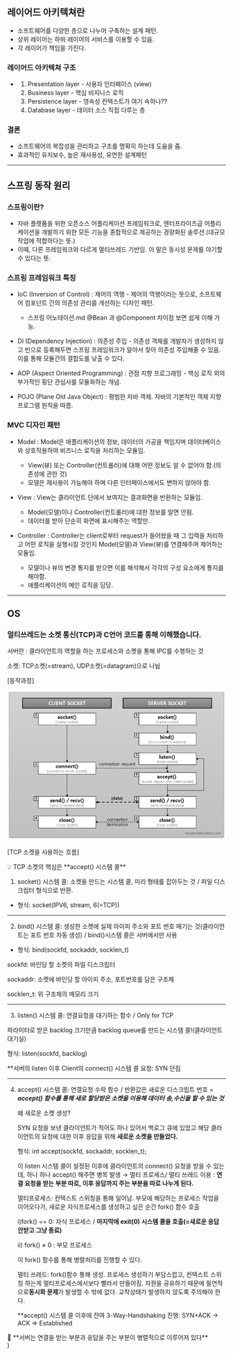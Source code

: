 ## 레이어드 아키텍쳐란 
- 소프트웨어를 다양한 층으로 나누어 구축하는 설계 패턴.
- 상위 레이어는 하위 레이어의 서비스를 이용할 수 있음.
- 각 레이어가 책임을 가진다.

### 레이어드 아키텍쳐 구조

- 1. Presentation layer - 사용자 인터페이스 (view)
  2. Business layer - 핵심 비지니스 로직
  3. Persistence layer - 영속성 컨텍스트가 여기 속하나??
  4. Database layer - 데이터 소스 직접 다루는 층

### 결론

- 소프트웨어의 복잡성을 관리하고 구조를 명확히 하는데 도움을 줌.
- 효과적인 유지보수, 높은 재사용성, 유연한 설계패턴

---

## 스프링 동작 원리

### 스프링이란?

 - 자바 플랫폼을 위한 오픈소스 어플리케이션 프레임워크로, 엔터프라이즈급 어플리케이션을 개발하기 위한 모든 기능을 종합적으로 제공하는 경량화된 솔루션.(대규모 작업에 적합하다는 뜻.)
 - 이때, 다른 프레임워크와 다르게 멀티쓰레드 기반임. 이 말은 동시성 문제를 야기할 수 있다는 뜻.

### 스프링 프레임워크 특징

- IoC (Inversion of Control) : 제어의 역행 - 제어의 역행이라는 뜻으로, 소프트웨어 컴포넌트 간의 의존성 관리를 개선하는 디자인 패턴.
  - 스프링 어노테이션.md @Bean 과 @Component 차이점 보면 쉽게 이해 가능.

- DI (Dependency Injection) : 의존성 주입 - 의존성 객체를 개발자가 생성하지 않고 빈으로 등록해두면 스프링 프레임워크가 알아서 찾아 의존성 주입해줄 수 있음. 이를 통해 모듈간의 결합도를 낮출 수 있다.

- AOP (Aspect Oriented Programming) : 관점 지향 프로그래밍 - 핵심 로직 외의 부가적인 횡단 관심사를 모듈화하는 개념.

- POJO (Plane Old Java Object) : 평범한 자바 객체. 자바의 기본적인 객체 지향 프로그램 원칙을 따름.


### MVC 디자인 패턴

- Model : Model은 애플리케이션의 정보, 데이터의 가공을 책임지며 데이터베이스와 상호작용하여 비즈니스 로직을 처리하는 모듈임.
  - View(뷰) 또는 Controller(컨트롤러)에 대해 어떤 정보도 알 수 없어야 함.(의존성에 관한 것)
  - 모델은 재사용이 가능해야 하며 다른 인터페이스에서도 변하지 않아야 함.

- View : View는 클라이언트 단에서 보여지는 결과화면을 반환하는 모듈임.
  - Model(모델)이나 Controller(컨트롤러)에 대한 정보를 알면 안됨.
  - 데이터를 받아 단순히 화면에 표시해주는 역할만.

- Controller : Controller는 client로부터 request가 들어왔을 때 그 입력을 처리하고 어떤 로직을 실행시킬 것인지 Model(모델)과 View(뷰)를 연결해주며 제어하는 모듈임.
  - 모델이나 뷰의 변경 통지를 받으면 이를 해석해서 각각의 구성 요소에게 통지를 해야함.
  - 애플리케이션의 메인 로직을 담당.
---
## OS

### 멀티쓰레드는 소켓 통신(TCP)과 C언어 코드를 통해 이해했습니다.

서버란 : 클라이언트의 역할을 하는 프로세스와 소켓을 통해 IPC를 수행하는 것

소켓: TCP소켓(=stream), UDP소켓(=datagram)으로 나뉨

[동작과정]

![TCP 소켓을 사용하는 흐름](서버통신.png)

[TCP 소켓을 사용하는 흐름]

<aside>
💡 TCP 소켓의 핵심은 **accept() 시스템 콜**

</aside>

1. socket() 시스템 콜: 소켓을 만드는 시스템 콜, 미리 형태를 잡아두는 것 / 파일 디스크립터 형식으로 반환. 
- 형식: socket(IPV6, stream, 6(=TCP))

---

2. bind() 시스템 콜: 생성한 소켓에 실제 아이피 주소와 포트 번호 매기는 것(클라이언트는 포트 번호 자동 생성) / bind()시스템 콜은 서버에서만 사용

- 형식: bind(sockfd, sockaddr, socklen_t)

sockfd: 바인딩 할 소켓의 파일 디스크립터

sockaddr: 소켓에 바인딩 할 아이피 주소, 포트번호를 담은 구조체

socklen_t: 위 구조체의 메모리 크기

---

3. listen() 시스템 콜: 연결요청을 대기하는 함수 / Only for TCP

파라미터로 받은 backlog 크기만큼 backlog queue를 만드는 시스템 콜!(클라이언트 대기실)

형식: listen(sockfd, backlog)

**서버의 listen 이후  Client의 connect() 시스템 콜 요청: SYN 던짐

---

4. accept() 시스템 콜: 연결요청 수락 함수 / 반환값은 새로운 디스크립트 번호 = ***accept() 함수를 통해 새로 할당받은 소켓을 이용해 데이터 송,수신을 할 수 있는 것***


    왜 새로운 소켓 생성? 
    
    SYN 요청을 보낸 클라이언트가 적어도 하나 있어서 백로그 큐에 있었고 해당 클라이언트의 요청에 대한 이후 응답을 위해 **새로운 소켓을 만들었다.**
    
    형식: int accept(sockfd, sockaddr, socklen_t);
    
    이 listen 시스템 콜이 설정된 이후에 클라이언트의 connect() 요청을 받을 수 있는데, 하나 하나 accept() 해주면 병목 발생 → 멀티 프로세스/ 멀티 쓰레드 이용 : **연결 요청을 받는 부분 따로, 이후 응답까지 주는 부분을 따로 나누게 된다.**
    
    멀티프로세스:  컨텍스트 스위칭을 통해 일어남. 부모에 해당하는 프로세스 작업을 이어오다가, 새로운 자식프로세스를 생성하고 싶은 순간 fork() 함수 호출 
    
    i)fork() == 0: 자식 프로세스 / **마지막에 exit(0) 시스템 콜을 호출(=새로운 응답 안받고 그냥 종료)**
    
    ii) fork() ≠ 0 : 부모 프로세스
    
    이 fork() 함수를 통해 병렬처리를 진행할 수 있다.
    
    멀티 쓰레드:  fork()함수 통해 생성. 프로세스 생성하기 부담스럽고, 컨텍스트 스위칭 하는게 멀티프로세스에서보다 빨라서 만들어짐. 자원을 공유하기 때문에 필연적으로**동시화 문제**가 발생할 수 밖에 없다. 교착상태가 발생하지 않도록 주의해야 한다.
    
    **accept() 시스템 콜 이후에 잔여 3-Way-Handshaking 진행: SYN+ACK → ACK ⇒ Established

<aside>
📢 **서버는 연결을 받는 부분과 응답을 주는 부분이 병렬적으로 이루어져 있다**

</aside>)


